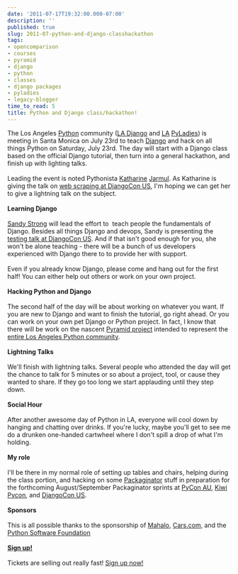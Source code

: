 ```yaml
---
date: '2011-07-17T19:32:00.000-07:00'
description: ''
published: true
slug: 2011-07-python-and-django-classhackathon
tags:
- opencomparison
- courses
- pyramid
- django
- python
- classes
- django packages
- pyladies
- legacy-blogger
time_to_read: 5
title: Python and Django class/hackathon!
---
```


The Los Angeles <a href="http://python.org/">Python</a> community (<a href="http://www.meetup.com/ladjango">LA Django</a>&nbsp;and&nbsp;<a href="http://la.pyladies.com/">LA</a> <a href="http://pyladies.com/">PyLadies</a>) is meeting in Santa Monica on July 23rd to teach <a href="http://djangoproject.com/">Django</a> and hack on all things Python on Saturday, July 23rd. The day will start with a Django class based on the official Django tutorial, then turn into a general hackathon, and finish up with lighting talks.<br /><br />Leading the event is noted Pythonista <a href="http://djangocon.us/speaker/profile/31/">Katharine</a> <a href="http://twitter.com/kjam">Jarmul</a>. As Katharine is giving the talk on <a href="http://djangocon.us/schedule/presentations/35/">web scraping at DjangoCon US</a>, I'm hoping we can get her to give a lightning talk on the subject.<br /><br /><b>Learning Django</b><br /><br /><a href="http://twitter.com/sandymahalo">Sandy Strong</a> will lead the effort to &nbsp;teach people the fundamentals of Django. Besides all things Django and devops, Sandy is presenting the <a href="http://djangocon.us/schedule/presentations/53/">testing talk at DjangoCon US</a>. And if that isn't good enough for you, she won't be alone teaching - there will be a bunch of us developers experienced with Django there to to provide her with support.<br /><br />Even if you already know Django, please come and hang out for the first half! You can either help out others or work on your own project.<br /><br /><b>Hacking Python and Django</b><br /><br />The second half of the day will be about working on whatever you want. If you are new to Django and want to finish the tutorial, go right ahead. Or you can work on your own pet Django or Python project. In fact, I know that there will be work on the nascent <a href="http://pylonsproject.org/projects/pyramid/about">Pyramid project</a> intended to represent the <a href="https://github.com/LAPython/pythonla">entire Los Angeles Python community</a>.<br /><br /><b>Lightning Talks</b><br /><br />We'll finish with lightning talks. Several people who attended the day will get the chance to talk for 5 minutes or so about a project, tool, or cause they wanted to share. If they go too long we start applauding until they step down.<br /><br /><b>Social Hour</b><br /><br />After another awesome day of Python in LA, everyone will&nbsp;cool down by hanging and chatting over drinks. If you're lucky, maybe you'll get to see me do a drunken one-handed cartwheel where I don't spill a drop of what I'm holding.<br /><br /><b>My role</b><br /><br />I'll be there in my normal role of setting up tables and chairs, helping during the class portion, and hacking on some <a href="http://github.com/cartwheelweb/packaginator">Packaginator</a> stuff in&nbsp;preparation&nbsp;for the forthcoming August/September Packaginator sprints at <a href="http://pycon-au.org/">PyCon AU</a>, <a href="http://nz.pycon.org/">Kiwi Pycon</a>, and <a href="http://djangocon.us/">DjangoCon US</a>.<br /><br /><b>Sponsors</b><br /><br />This is all possible thanks to the sponsorship of <a href="http://mahalo.com/">Mahalo</a>, <a href="http://cars.com/">Cars.com</a>, and the <a href="http://www.python.org/psf/">Python Software Foundation</a><br /><br /><b><a href="http://pyladies-django-july.eventbrite.com/">Sign up!</a></b><br /><br />Tickets are selling out really fast! <a href="http://pyladies-django-july.eventbrite.com/">Sign up now!</a>
